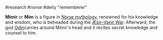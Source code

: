 #research #norse #deity
"rememberer"

**Mímir** or **Mim** is a figure in [Norse mythology](https://en.m.wikipedia.org/wiki/Norse_mythology "Norse mythology"), renowned for his knowledge and wisdom, who is beheaded during the [Æsir–Vanir War](https://en.m.wikipedia.org/wiki/%C3%86sir%E2%80%93Vanir_War "Æsir–Vanir War"). Afterward, the god [Odin](https://en.m.wikipedia.org/wiki/Odin "Odin")carries around Mímir's head and it recites secret knowledge and counsel to him.
